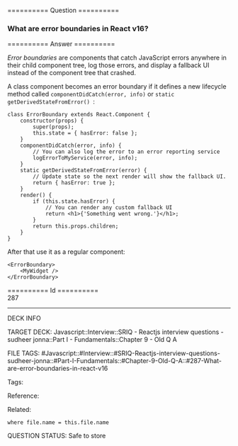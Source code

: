 ========== Question ==========  

### What are error boundaries in React v16?  

========== Answer ==========  

_Error boundaries_ are components that catch JavaScript errors anywhere in their child component tree, log those errors, and display a fallback UI instead of the component tree that crashed.

A class component becomes an error boundary if it defines a new lifecycle method called `componentDidCatch(error, info)` or `static getDerivedStateFromError() `:

<!-- codeblock-start -->
<pre><code class="hljs language-jsx"><span class="hljs-keyword">class</span> <span class="hljs-title class_">ErrorBoundary</span> <span class="hljs-keyword">extends</span> <span class="hljs-title class_ inherited__">React.Component</span> {
    <span class="hljs-title function_">constructor</span>(<span class="hljs-params">props</span>) {
        <span class="hljs-variable language_">super</span>(props);
        <span class="hljs-variable language_">this</span>.<span class="hljs-property">state</span> = { <span class="hljs-attr">hasError</span>: <span class="hljs-literal">false</span> };
    }
    <span class="hljs-title function_">componentDidCatch</span>(<span class="hljs-params">error, info</span>) {
        <span class="hljs-comment">// You can also log the error to an error reporting service</span>
        <span class="hljs-title function_">logErrorToMyService</span>(error, info);
    }
    <span class="hljs-keyword">static</span> <span class="hljs-title function_">getDerivedStateFromError</span>(<span class="hljs-params">error</span>) {
        <span class="hljs-comment">// Update state so the next render will show the fallback UI.</span>
        <span class="hljs-keyword">return</span> { <span class="hljs-attr">hasError</span>: <span class="hljs-literal">true</span> };
    }
    <span class="hljs-title function_">render</span>(<span class="hljs-params"></span>) {
        <span class="hljs-keyword">if</span> (<span class="hljs-variable language_">this</span>.<span class="hljs-property">state</span>.<span class="hljs-property">hasError</span>) {
            <span class="hljs-comment">// You can render any custom fallback UI</span>
            <span class="hljs-keyword">return</span> <span class="xml"><span class="hljs-tag">&#x3C;<span class="hljs-name">h1</span>></span>{'Something went wrong.'}<span class="hljs-tag">&#x3C;/<span class="hljs-name">h1</span>></span></span>;
        }
        <span class="hljs-keyword">return</span> <span class="hljs-variable language_">this</span>.<span class="hljs-property">props</span>.<span class="hljs-property">children</span>;
    }
}
</code></pre>
<!-- codeblock-end -->

After that use it as a regular component:

<!-- codeblock-start -->
<pre><code class="hljs language-jsx">&#x3C;<span class="hljs-title class_">ErrorBoundary</span>>
    <span class="xml"><span class="hljs-tag">&#x3C;<span class="hljs-name">MyWidget</span> /></span></span>
&#x3C;/<span class="hljs-title class_">ErrorBoundary</span>>
</code></pre>
<!-- codeblock-end -->

========== Id ==========  
287

---

DECK INFO

TARGET DECK: Javascript::Interview::SRIQ - Reactjs interview questions - sudheer jonna::Part I - Fundamentals::Chapter 9 - Old Q A

FILE TAGS: #Javascript::#Interview::#SRIQ-Reactjs-interview-questions-sudheer-jonna::#Part-I-Fundamentals::#Chapter-9-Old-Q-A::#287-What-are-error-boundaries-in-react-v16

Tags:

Reference:

Related:

```dataview
where file.name = this.file.name
```
QUESTION STATUS: Safe to store
